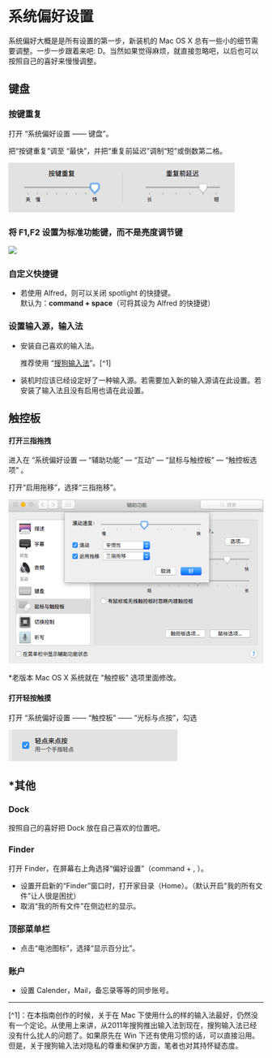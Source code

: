 # 系统偏好设置

系统偏好大概是是所有设置的第一步，新装机的 Mac OS X 总有一些小的细节需要调整。一步一步跟着来吧: D。当然如果觉得麻烦，就直接忽略吧，以后也可以按照自己的喜好来慢慢调整。

## 键盘

### 按键重复

打开 “系统偏好设置 —— 键盘”。

把“按键重复”调至 “最快”，并把“重复前延迟”调制“短”或倒数第二格。

![](Keyboard-preference-1.png)

### 将 F1,F2 设置为标准功能键，而不是亮度调节键

![](/assets/f1,f2.png)

### 自定义快捷键

* 若使用 Alfred，则可以关闭 spotlight 的快捷键。  
  默认为：**command + space**（可将其设为 Alfred 的快捷键）

### 设置输入源，输入法

* 安装自己喜欢的输入法。

  推荐使用 “[搜狗输入法](http://pinyin.sogou.com/mac/)”。[^1]

* 装机时应该已经设定好了一种输入源。若需要加入新的输入源请在此设置。若安装了输入法且没有启用也请在此设置。

## 触控板

#### 打开三指拖拽

进入在 “系统偏好设置 — “辅助功能” — “互动” — “鼠标与触控板” — “触控板选项” 。

打开“启用拖移”，选择“三指拖移”。

![](preference-drag.png)

\*老版本 Mac OS X 系统就在 "触控板" 选项里面修改。

#### 打开轻按触摸

打开 “系统偏好设置 —— “触控板” —— “光标与点按”，勾选

![](preference-click.png)

## \*其他

### Dock

按照自己的喜好把 Dock 放在自己喜欢的位置吧。

### Finder

打开 Finder，在屏幕右上角选择“偏好设置”（command + , ）。

* 设置开启新的“Finder”窗口时，打开家目录（Home）。（默认开启"我的所有文件”让人很是困扰）
* 取消“我的所有文件”在侧边栏的显示。

### 顶部菜单栏

* 点击“电池图标”，选择“显示百分比”。

### 账户

* 设置 Calender，Mail，备忘录等等的同步账号。

---

[^1]：在本指南创作的时候，关于在 Mac 下使用什么的样的输入法最好，仍然没有一个定论。从使用上来讲，从2011年搜狗推出输入法到现在，搜狗输入法已经没有什么扰人的问题了。如果原先在 Win 下还有使用习惯的话，可以直接沿用。但是，关于搜狗输入法对隐私的尊重和保护方面，笔者也对其持怀疑态度。

